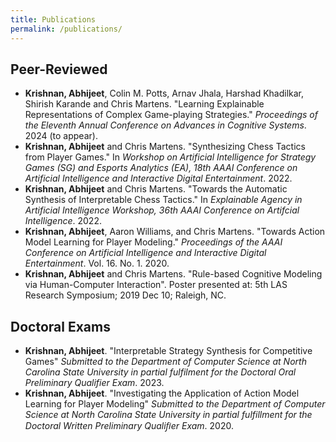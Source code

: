 ```yaml
---
title: Publications
permalink: /publications/
---
```


## Peer-Reviewed

- **Krishnan, Abhijeet**, Colin M. Potts, Arnav Jhala, Harshad Khadilkar, Shirish Karande and Chris Martens. "Learning
  Explainable Representations of Complex Game-playing Strategies." _Proceedings of the Eleventh Annual Conference on
  Advances in Cognitive Systems_. 2024 (to appear). [<i class="far
  fa-file-pdf"></i>](/assets/docs/ACS_2024_Learning_Explainable_Representations_Of_Complex_Game-Playing_Strategies.pdf)
[<i class="far fa-file-pdf"></i>](/assets/docs/ACS_2024_Poster.pdf)
- **Krishnan, Abhijeet** and Chris Martens. "Synthesizing Chess Tactics from Player Games." In *Workshop on Artificial
Intelligence for Strategy Games (SG) and Esports Analytics (EA), 18th AAAI Conference on Artificial Intelligence and
Interactive Digital Entertainment*. 2022. [<i class="fas
fa-external-link-alt"></i>](https://skatgame.net/mburo/aiide22ws/) [<i class="far
fa-file-pdf"></i>](/assets/docs/AIIDE_22_Paper_Synthesizing_Chess_Tactics_from_Player_Games.pdf) [<i class="far
fa-file-powerpoint"></i>](/assets/docs/AIIDE_22_SG_Presentation.pdf)
- **Krishnan, Abhijeet** and Chris Martens. "Towards the Automatic Synthesis of Interpretable Chess Tactics." In
  *Explainable Agency in Artificial Intelligence Workshop, 36th AAAI Conference on Artifcial Intelligence*. 2022. [<i
  class="fas fa-external-link-alt"></i>](https://sites.google.com/view/eaai-ws-2022/program) [<i class="far
  fa-file-pdf"></i>](/assets/docs/Interpretable_Chess_Tactics.pdf) [<i class="far
  fa-file-powerpoint"></i>](/assets/docs/EAAI_22_Presentation.pdf)
- **Krishnan, Abhijeet**, Aaron Williams, and Chris Martens. "Towards Action Model Learning for Player Modeling."
  *Proceedings of the AAAI Conference on Artificial Intelligence and Interactive Digital Entertainment*. Vol. 16. No. 1. 2020. [<i class="fas fa-external-link-alt"></i>](https://www.aaai.org/ojs/index.php/AIIDE/article/view/7436) [<i
  class="far fa-file-pdf"></i>](/assets/docs/AML_for_Player_Modeling.pdf) [<i class="fab
  fa-github"></i>](https://github.com/AbhijeetKrishnan/aml-for-player-modeling) [<i class="fab
  fa-youtube"></i>](https://youtu.be/N2rfOBfT-ZE)
- **Krishnan, Abhijeet** and Chris Martens. "Rule-based Cognitive Modeling via Human-Computer Interaction". Poster
  presented at: 5th LAS Research Symposium; 2019 Dec 10; Raleigh, NC. [<i class="fas
  fa-external-link-alt"></i>](https://ncsu-las.org/symposium/symposium-2019/) [<i class="far
  fa-file-pdf"></i>](/assets/docs/las_2019_poster_rule_based_modeling.pdf)

## Doctoral Exams

- **Krishnan, Abhijeet**. "Interpretable Strategy Synthesis for Competitive Games" *Submitted to the Department of
Computer Science at North Carolina State University in partial fulfilment for the Doctoral Oral Preliminary Qualifier
Exam*. 2023. [<i class="fas fa-external-link-alt"></i>](https://abhijeetkrishnan.me/Oral-Website/) [<i class="far
  fa-file-pdf"></i>](/assets/docs/AbhijeetKrishnan-thesis-proposal-v4.pdf) [<i class="far
fa-file-powerpoint"></i>](/assets/docs/AbhijeetKrishnan-thesis-proposal-slides.pdf)
- **Krishnan, Abhijeet**. "Investigating the Application of Action Model Learning for Player Modeling" *Submitted to the
  Department of Computer Science at North Carolina State University in partial fulfillment for the Doctoral Written
  Preliminary Qualiﬁer Exam*. 2020. [<i class="far fa-file-pdf"></i>](/assets/docs/Written_Prelim_Paper.pdf) [<i
  class="far fa-file-powerpoint"></i>](/assets/docs/Written_Prelim_Presentation.pdf)